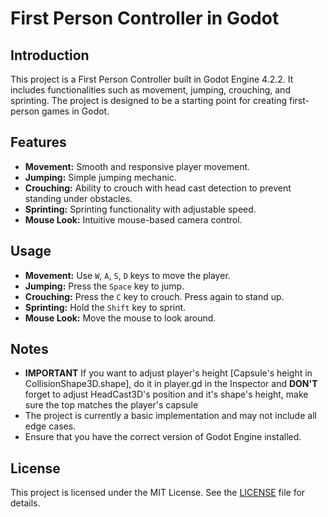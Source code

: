 # First Person Controller in Godot

## Introduction

This project is a First Person Controller built in Godot Engine 4.2.2. It includes functionalities such as movement, jumping, crouching, and sprinting. The project is designed to be a starting point for creating first-person games in Godot.

## Features

- **Movement:** Smooth and responsive player movement.
- **Jumping:** Simple jumping mechanic.
- **Crouching:** Ability to crouch with head cast detection to prevent standing under obstacles.
- **Sprinting:** Sprinting functionality with adjustable speed.
- **Mouse Look:** Intuitive mouse-based camera control.

## Usage

- **Movement:** Use `W`, `A`, `S`, `D` keys to move the player.
- **Jumping:** Press the `Space` key to jump.
- **Crouching:** Press the `C` key to crouch. Press again to stand up.
- **Sprinting:** Hold the `Shift` key to sprint.
- **Mouse Look:** Move the mouse to look around.

## Notes

- **IMPORTANT** If you want to adjust player's height [Capsule's height in CollisionShape3D.shape], do it in player.gd in the Inspector and **DON'T** forget to adjust HeadCast3D's position and it's shape's height, make sure the top matches the player's capsule
- The project is currently a basic implementation and may not include all edge cases.
- Ensure that you have the correct version of Godot Engine installed.

## License

This project is licensed under the MIT License. See the [LICENSE](LICENSE) file for details.
